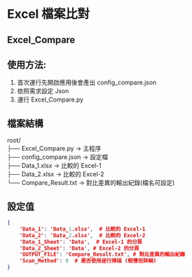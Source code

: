 # Excel 檔案比對
## Excel_Compare


## 使用方法:
1. 首次運行先開啟應用後會產出 config_compare.json
2. 依照需求設定 Json
3. 運行 Excel_Compare.py


## 檔案結構
root/  
├── Excel_Compare.py → 主程序  
├── config_compare.json → 設定檔  
├── Data_1.xlsx → 比較的 Excel-1  
├── Data_2.xlsx → 比較的 Excel-2  
└── Compare_Result.txt → 對比差異的輸出紀錄(檔名可設定)  

## 設定值
``` json
{
	'Data_1': 'Data_1.xlsx',  # 比較的 Excel-1
	'Data_2': 'Data_2.xlsx',  # 比較的 Excel-2
	'Data_1_Sheet': 'Data',  # Excel-1 的分頁
	'Data_2_Sheet': 'Data', # Excel-2 的分頁
	'OUTPUT_FILE': 'Compare_Result.txt', # 對比差異的輸出紀錄
	'Scan_Method': 0  # 是否使用逐行掃描 (較慢但詳細)
}
```
